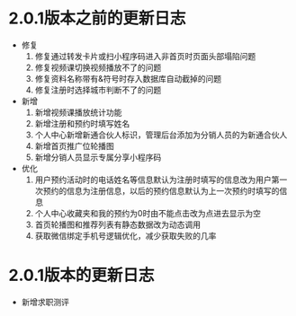 # 2.0.1版本之前的更新日志
+ 修复
    1. 修复通过转发卡片或扫小程序码进入非首页时页面头部塌陷问题
    2. 修复视频课切换视频播放不了的问题
    3. 修复资料名称带有&符号时存入数据库自动截掉的问题
    4. 修复注册时选择城市判断不了的问题
+ 新增
    1. 新增视频课播放统计功能
    2. 新增注册和预约时填写姓名
    3. 个人中心新增新通合伙人标识，管理后台添加为分销人员的为新通合伙人
    4. 新增首页推广位轮播图
    5. 新增分销人员显示专属分享小程序码
+ 优化
    1. 用户预约活动时的电话姓名等信息默认为注册时填写的信息改为用户第一次预约的信息为注册信息，以后的预约信息默认为上一次预约时填写的信息
    2. 个人中心收藏夹和我的预约为0时由不能点击改为点进去显示为空
    3. 首页轮播图和推荐列表有静态数据改为动态调用
    4. 获取微信绑定手机号逻辑优化，减少获取失败的几率

# 2.0.1版本的更新日志
+ 新增求职测评
